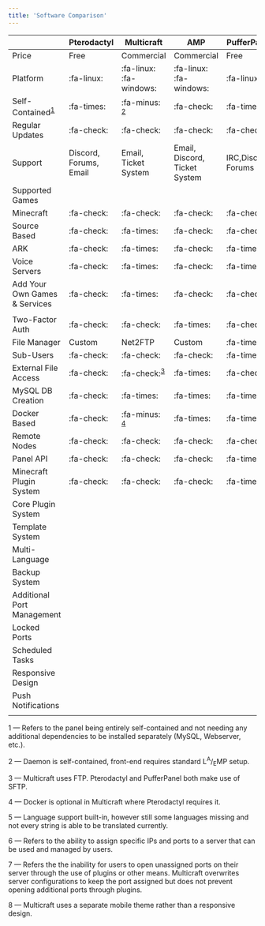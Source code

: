 ```yaml
---
title: 'Software Comparison'
---
```


| |Pterodactyl|Multicraft|AMP|PufferPanel|
|-|-|-|-|-|
|Price|Free|Commercial|Commercial|Free|
|Platform|:fa-linux:|:fa-linux: :fa-windows:|:fa-linux: :fa-windows:|:fa-linux:|
|Self-Contained<sup>[1](#anchor-1)</sup>|:fa-times:|:fa-minus: <sup>[2](#anchor-2)</sup>|:fa-check:|:fa-times:|
|Regular Updates|:fa-check:|:fa-check:|:fa-check:|:fa-check:|
|Support|Discord, Forums, Email|Email, Ticket System|Email, Discord, Ticket System|IRC,Discord, Forums|
|Supported Games| | | | |
|Minecraft|:fa-check:|:fa-check:|:fa-check:|:fa-check:|
|Source Based|:fa-check:|:fa-times:|:fa-check:|:fa-check:|
|ARK|:fa-check:|:fa-times:|:fa-check:|:fa-times:|
|Voice Servers|:fa-check:|:fa-times:|:fa-check:|:fa-times:|
|Add Your Own Games & Services|:fa-check:|:fa-times:|:fa-check:|:fa-check:|
| | | | | |
|Two-Factor Auth|:fa-check:|:fa-check:|:fa-times:|:fa-check:|
|File Manager|Custom|Net2FTP|Custom|:fa-times:|
|Sub-Users|:fa-check:|:fa-check:|:fa-check:|:fa-times:|
|External File Access|:fa-check:|:fa-check:<sup>[3](#anchor-3)</sup>|:fa-times:|:fa-check:|
|MySQL DB Creation|:fa-check:|:fa-times:|:fa-times:|:fa-times:|
|Docker Based|:fa-check:|:fa-minus: <sup>[4](#anchor-4)</sup>|:fa-times:|:fa-times:|
|Remote Nodes|:fa-check:|:fa-check:|:fa-check:|:fa-check:|
|Panel API|:fa-check:|:fa-check:|:fa-check:|:fa-times:|
|Minecraft Plugin System|:fa-check:|:fa-check:|:fa-check:|:fa-times: |
|Core Plugin System| | | | |
|Template System| | | | |
|Multi-Language| | | | |
|Backup System| | | | |
|Additional Port Management| | | | |
|Locked Ports| | | | |
|Scheduled Tasks| | | | |
|Responsive Design| | | | |
|Push Notifications| | | | |
| | | | | |

<a id="anchor-1">1</a> — Refers to the panel being entirely self-contained and not needing any additional dependencies to be installed separately (MySQL, Webserver, etc.).

<a id="anchor-2">2</a> — Daemon is self-contained, front-end requires standard L<sup>A</sup>/<sub>E</sub>MP setup.

<a id="anchor-3">3</a> — Multicraft uses FTP. Pterodactyl and PufferPanel both make use of SFTP.

<a id="anchor-4">4</a> — Docker is optional in Multicraft where Pterodactyl requires it.

<a id="anchor-5">5</a> — Language support built-in, however still some languages missing and not every string is able to be translated currently.

<a id="anchor-6">6</a> — Refers to the ability to assign specific IPs and ports to a server that can be used and managed by users.

<a id="anchor-7">7</a> — Refers the the inability for users to open unassigned ports on their server through the use of plugins or other means. Multicraft overwrites server configurations to keep the port assigned but does not prevent opening additional ports through plugins.

<a id="anchor-8">8</a> — Multicraft uses a separate mobile theme rather than a responsive design.